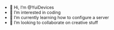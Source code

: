 - 👋 Hi, I’m @YuiDevices
- 👀 I’m interested in coding
- 🌱 I’m currently learning how to configure a server
- 💞️ I’m looking to collaborate on creative stuff


<!---
YuiDevices/YuiDevices is a ✨ special ✨ repository because its `README.md` (this file) appears on your GitHub profile.
You can click the Preview link to take a look at your changes.
--->
